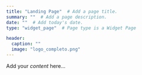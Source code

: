 ```yaml
---
title: "Landing Page"  # Add a page title.
summary: ""  # Add a page description.
date: ""  # Add today's date.
type: "widget_page"  # Page type is a Widget Page

header:
  caption: ""
  image: "logo_completo.png"
---
```


Add your *content* here...
  

